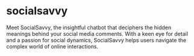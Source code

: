 # socialsavvy
Meet SocialSavvy, the insightful chatbot that deciphers the hidden meanings behind your social media comments. With a keen eye for detail and a passion for social dynamics, SocialSavvy helps users navigate the complex world of online interactions. 
